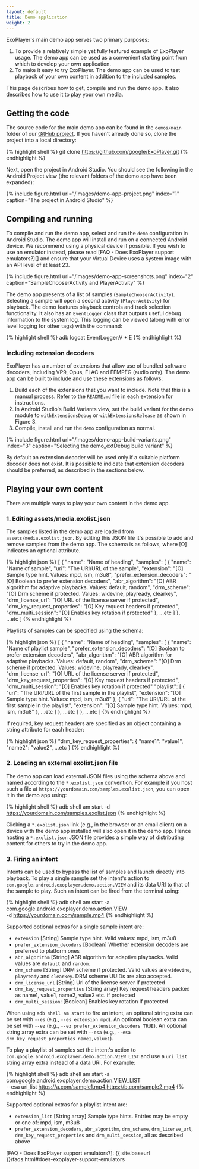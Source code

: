 ```yaml
---
layout: default
title: Demo application
weight: 2
---
```


ExoPlayer's main demo app serves two primary purposes:

1. To provide a relatively simple yet fully featured example of ExoPlayer usage.
   The demo app can be used as a convenient starting point from which to develop
   your own application.
1. To make it easy to try ExoPlayer. The demo app can be used to test playback
   of your own content in addition to the included samples.

This page describes how to get, compile and run the demo app. It also describes
how to use it to play your own media.

## Getting the code ##

The source code for the main demo app can be found in the `demos/main` folder of
our [GitHub project][]. If you haven't already done so, clone the project into a
local directory:

{% highlight shell %}
git clone https://github.com/google/ExoPlayer.git
{% endhighlight %}

Next, open the project in Android Studio. You should see the following in the
Android Project view (the relevant folders of the demo app have been expanded):

{% include figure.html url="/images/demo-app-project.png" index="1" caption="The project in Android Studio" %}

## Compiling and running ##

To compile and run the demo app, select and run the `demo` configuration in
Android Studio. The demo app will install and run on a connected Android device.
We recommend using a physical device if possible. If you wish to use an emulator
instead, please read [FAQ - Does ExoPlayer support emulators?][] and ensure
that your Virtual Device uses a system image with an API level of at least 23.

{% include figure.html url="/images/demo-app-screenshots.png" index="2" caption="SampleChooserActivity and PlayerActivity" %}

The demo app presents of a list of samples (`SampleChooserActivity`). Selecting
a sample will open a second activity (`PlayerActivity`) for playback. The demo
features playback controls and track selection functionality. It also has an
`EventLogger` class that outputs useful debug information to the system log.
This logging can be viewed (along with error level logging for other tags) with
the command:

{% highlight shell %}
adb logcat EventLogger:V *:E
{% endhighlight %}

### Including extension decoders ###

ExoPlayer has a number of extensions that allow use of bundled software
decoders, including VP9, Opus, FLAC and FFMPEG (audio only). The demo app can
be built to include and use these extensions as follows:

1. Build each of the extensions that you want to include. Note that this is a
   manual process. Refer to the `README.md` file in each extension for
   instructions.
1. In Android Studio's Build Variants view, set the build variant for the demo
   module to `withExtensionsDebug` or `withExtensionsRelease` as shown in Figure
   3.
1. Compile, install and run the `demo` configuration as normal.

{% include figure.html url="/images/demo-app-build-variants.png" index="3" caption="Selecting the demo_extDebug build variant" %}

By default an extension decoder will be used only if a suitable platform decoder
does not exist. It is possible to indicate that extension decoders should be
preferred, as described in the sections below.

## Playing your own content ##

There are multiple ways to play your own content in the demo app.

### 1. Editing assets/media.exolist.json ###

The samples listed in the demo app are loaded from `assets/media.exolist.json`.
By editing this JSON file it's possible to add and remove samples from the demo
app. The schema is as follows, where [O] indicates an optional attribute.

{% highlight json %}
[
  {
    "name": "Name of heading",
    "samples": [
      {
        "name": "Name of sample",
        "uri": "The URI/URL of the sample",
        "extension": "[O] Sample type hint. Values: mpd, ism, m3u8",
        "prefer_extension_decoders": "[O] Boolean to prefer extension decoders",
        "abr_algorithm": "[O] ABR algorithm for adaptive playbacks. Values: default, random",
        "drm_scheme": "[O] Drm scheme if protected. Values: widevine, playready, clearkey",
        "drm_license_url": "[O] URL of the license server if protected",
        "drm_key_request_properties": "[O] Key request headers if protected",
        "drm_multi_session": "[O] Enables key rotation if protected"
      },
      ...etc
    ]
  },
  ...etc
]
{% endhighlight %}

Playlists of samples can be specified using the schema:

{% highlight json %}
[
  {
    "name": "Name of heading",
    "samples": [
      {
        "name": "Name of playlist sample",
        "prefer_extension_decoders": "[O] Boolean to prefer extension decoders",
        "abr_algorithm": "[O] ABR algorithm for adaptive playbacks. Values: default, random",
        "drm_scheme": "[O] Drm scheme if protected. Values: widevine, playready, clearkey",
        "drm_license_url": "[O] URL of the license server if protected",
        "drm_key_request_properties": "[O] Key request headers if protected",
        "drm_multi_session": "[O] Enables key rotation if protected"
        "playlist": [
          {
            "uri": "The URI/URL of the first sample in the playlist",
            "extension": "[O] Sample type hint. Values: mpd, ism, m3u8"
          },
          {
            "uri": "The URI/URL of the first sample in the playlist",
            "extension": "[O] Sample type hint. Values: mpd, ism, m3u8"
          },
          ...etc
        ]
      },
      ...etc
    ]
  },
  ...etc
]
{% endhighlight %}

If required, key request headers are specified as an object containing a string
attribute for each header:

{% highlight json %}
"drm_key_request_properties": {
  "name1": "value1",
  "name2": "value2",
  ...etc
}
{% endhighlight %}

### 2. Loading an external exolist.json file ###

The demo app can load external JSON files using the schema above and named
according to the `*.exolist.json` convention. For example if you host such a
file at `https://yourdomain.com/samples.exolist.json`, you can open it in the
demo app using:

{% highlight shell %}
adb shell am start -d https://yourdomain.com/samples.exolist.json
{% endhighlight %}

Clicking a `*.exolist.json` link (e.g., in the browser or an email client) on a
device with the demo app installed will also open it in the demo app. Hence
hosting a `*.exolist.json` JSON file provides a simple way of distributing
content for others to try in the demo app.

### 3. Firing an intent ###

Intents can be used to bypass the list of samples and launch directly into
playback. To play a single sample set the intent's action to
`com.google.android.exoplayer.demo.action.VIEW` and its data URI to that of the
sample to play. Such an intent can be fired from the terminal using:

{% highlight shell %}
adb shell am start -a com.google.android.exoplayer.demo.action.VIEW \
    -d https://yourdomain.com/sample.mp4
{% endhighlight %}

Supported optional extras for a single sample intent are:

* `extension` [String] Sample type hint. Valid values: mpd, ism, m3u8
* `prefer_extension_decoders` [Boolean] Whether extension decoders are preferred
  to platform ones
* `abr_algorithm` [String] ABR algorithm for adaptive playbacks. Valid values
  are `default` and `random`.
* `drm_scheme` [String] DRM scheme if protected. Valid values are `widevine`,
  `playready` and `clearkey`. DRM scheme UUIDs are also accepted.
* `drm_license_url` [String] Url of the license server if protected
* `drm_key_request_properties` [String array] Key request headers packed as
  name1, value1, name2, value2 etc. if protected
* `drm_multi_session`: [Boolean] Enables key rotation if protected

When using `adb shell am start` to fire an intent, an optional string extra can
be set with `--es` (e.g., `--es extension mpd`). An optional boolean extra can
be set with `--ez` (e.g., `--ez prefer_extension_decoders TRUE`). An optional
string array extra can be set with `--esa` (e.g.,
`--esa drm_key_request_properties name1,value1`).

To play a playlist of samples set the intent's action to
`com.google.android.exoplayer.demo.action.VIEW_LIST` and use a `uri_list` string
array extra instead of a data URI. For example:

{% highlight shell %}
adb shell am start -a com.google.android.exoplayer.demo.action.VIEW_LIST \
    --esa uri_list https://a.com/sample1.mp4,https://b.com/sample2.mp4
{% endhighlight %}

Supported optional extras for a playlist intent are:

* `extension_list` [String array] Sample type hints. Entries may be empty or one
  of: mpd, ism, m3u8
* `prefer_extension_decoders`, `abr_algorithm`, `drm_scheme`, `drm_license_url`,
  `drm_key_request_properties` and `drm_multi_session`, all as described above

[GitHub project]: https://github.com/google/ExoPlayer
[FAQ - Does ExoPlayer support emulators?]: {{ site.baseurl }}/faqs.html#does-exoplayer-support-emulators
